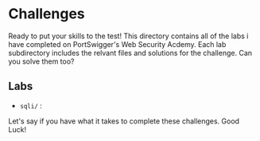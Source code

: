 # Challenges

Ready to put your skills to the test! This directory contains all of the labs i have completed on PortSwigger's Web Security Acdemy. Each lab subdirectory includes the relvant files and solutions for the challenge. Can you solve them too?

## Labs

- `sqli/` : 

Let's say if you have what it takes to complete these challenges. Good Luck!
